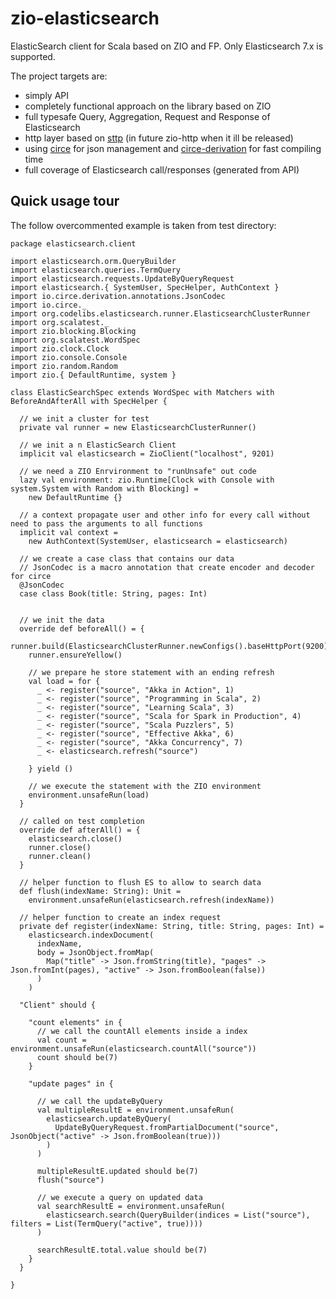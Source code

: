 # zio-elasticsearch
ElasticSearch client for Scala based on ZIO and FP.
Only Elasticsearch 7.x is supported.

The project targets are:
- simply API
- completely functional approach on the library based on ZIO
- full typesafe Query, Aggregation, Request and Response of Elasticsearch
- http layer based on [sttp](https://github.com/softwaremill/sttp) (in future zio-http when it ill be released)
- using [circe]() for json management and [circe-derivation](https://github.com/circe/circe-derivation) for fast compiling time 
- full coverage of Elasticsearch call/responses (generated from API)

## Quick usage tour

The follow overcommented example is taken from test directory:



```
package elasticsearch.client

import elasticsearch.orm.QueryBuilder
import elasticsearch.queries.TermQuery
import elasticsearch.requests.UpdateByQueryRequest
import elasticsearch.{ SystemUser, SpecHelper, AuthContext }
import io.circe.derivation.annotations.JsonCodec
import io.circe._
import org.codelibs.elasticsearch.runner.ElasticsearchClusterRunner
import org.scalatest._
import zio.blocking.Blocking
import org.scalatest.WordSpec
import zio.clock.Clock
import zio.console.Console
import zio.random.Random
import zio.{ DefaultRuntime, system }

class ElasticSearchSpec extends WordSpec with Matchers with BeforeAndAfterAll with SpecHelper {

  // we init a cluster for test
  private val runner = new ElasticsearchClusterRunner()

  // we init a n ElasticSearch Client
  implicit val elasticsearch = ZioClient("localhost", 9201)

  // we need a ZIO Enrvironment to "runUnsafe" out code
  lazy val environment: zio.Runtime[Clock with Console with system.System with Random with Blocking] =
    new DefaultRuntime {}

  // a context propagate user and other info for every call without need to pass the arguments to all functions
  implicit val context =
    new AuthContext(SystemUser, elasticsearch = elasticsearch)

  // we create a case class that contains our data
  // JsonCodec is a macro annotation that create encoder and decoder for circe
  @JsonCodec
  case class Book(title: String, pages: Int)


  // we init the data 
  override def beforeAll() = {
    runner.build(ElasticsearchClusterRunner.newConfigs().baseHttpPort(9200).numOfNode(1))
    runner.ensureYellow()

    // we prepare he store statement with an ending refresh
    val load = for {
      _ <- register("source", "Akka in Action", 1)
      _ <- register("source", "Programming in Scala", 2)
      _ <- register("source", "Learning Scala", 3)
      _ <- register("source", "Scala for Spark in Production", 4)
      _ <- register("source", "Scala Puzzlers", 5)
      _ <- register("source", "Effective Akka", 6)
      _ <- register("source", "Akka Concurrency", 7)
      _ <- elasticsearch.refresh("source")

    } yield ()

    // we execute the statement with the ZIO environment
    environment.unsafeRun(load)
  }

  // called on test completion
  override def afterAll() = {
    elasticsearch.close()
    runner.close()
    runner.clean()
  }

  // helper function to flush ES to allow to search data
  def flush(indexName: String): Unit =
    environment.unsafeRun(elasticsearch.refresh(indexName))

  // helper function to create an index request
  private def register(indexName: String, title: String, pages: Int) =
    elasticsearch.indexDocument(
      indexName,
      body = JsonObject.fromMap(
        Map("title" -> Json.fromString(title), "pages" -> Json.fromInt(pages), "active" -> Json.fromBoolean(false))
      )
    )

  "Client" should {

    "count elements" in {
      // we call the countAll elements inside a index
      val count = environment.unsafeRun(elasticsearch.countAll("source"))
      count should be(7)
    }

    "update pages" in {
      
      // we call the updateByQuery
      val multipleResultE = environment.unsafeRun(
        elasticsearch.updateByQuery(
          UpdateByQueryRequest.fromPartialDocument("source", JsonObject("active" -> Json.fromBoolean(true)))
        )
      )

      multipleResultE.updated should be(7)
      flush("source")
      
      // we execute a query on updated data
      val searchResultE = environment.unsafeRun(
        elasticsearch.search(QueryBuilder(indices = List("source"), filters = List(TermQuery("active", true))))
      )

      searchResultE.total.value should be(7)
    }
  }

}
```
